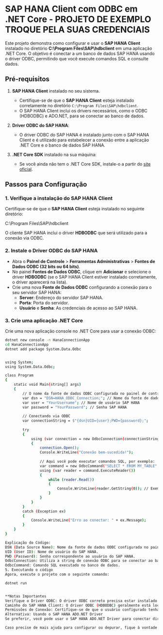 # SAP HANA Client com ODBC em .NET Core - PROJETO DE EXEMPLO TROQUE PELA SUAS CREDENCIAIS 

Este projeto demonstra como configurar e usar o **SAP HANA Client** instalado no diretório **C:\Program Files\SAP\hdbclient** em uma aplicação .NET Core. O objetivo é conectar a um banco de dados SAP HANA usando o driver ODBC, permitindo que você execute comandos SQL e consulte dados.

## Pré-requisitos

1. **SAP HANA Client** instalado no seu sistema.
   - Certifique-se de que o **SAP HANA Client** esteja instalado corretamente no diretório `C:\Program Files\SAP\hdbclient`.
   - O SAP HANA Client inclui os drivers necessários, como o ODBC (HDBODBC) e ADO.NET, para se conectar ao banco de dados.

2. **Driver ODBC do SAP HANA**:
   - O driver ODBC do SAP HANA é instalado junto com o SAP HANA Client e é utilizado para estabelecer a conexão entre a aplicação .NET Core e o banco de dados SAP HANA.

3. **.NET Core SDK** instalado na sua máquina:
   - Se você ainda não tem o .NET Core SDK, instale-o a partir do [site oficial](https://dotnet.microsoft.com/download).

## Passos para Configuração

### 1. Verifique a instalação do SAP HANA Client

Certifique-se de que o **SAP HANA Client** esteja instalado no seguinte diretório:

C:\Program Files\SAP\hdbclient

O cliente SAP HANA inclui o driver **HDBODBC** que será utilizado para a conexão via ODBC.

### 2. Instale o Driver ODBC do SAP HANA

- Abra o **Painel de Controle** > **Ferramentas Administrativas** > **Fontes de Dados ODBC (32 bits ou 64 bits)**.
- No painel **Fontes de Dados ODBC**, clique em **Adicionar** e selecione o driver **HDBODBC** (se o SAP HANA Client estiver instalado corretamente, o driver aparecerá na lista).
- Crie uma nova **Fonte de Dados ODBC** configurando a conexão para o seu servidor SAP HANA:
  - **Server**: Endereço do servidor SAP HANA.
  - **Porta**: Porta do servidor.
  - **Usuário** e **Senha**: As credenciais de acesso ao SAP HANA.

### 3. Crie uma aplicação .NET Core

Crie uma nova aplicação console no .NET Core para usar a conexão ODBC:

```bash
dotnet new console -n HanaConnectionApp
cd HanaConnectionApp
dotnet add package System.Data.Odbc


using System;
using System.Data.Odbc;

class Program
{
    static void Main(string[] args)
    {
        // O nome da fonte de dados ODBC configurada no painel de controle
        var dsn = "DSN=HANA_ODBC_Connection;"; // Nome da fonte de dados ODBC
        var user = "YourUsername"; // Nome de usuário SAP HANA
        var password = "YourPassword"; // Senha SAP HANA
        
        // Conectando via ODBC
        var connectionString = $"{dsn}UID={user};PWD={password};";
        
        try
        {
            using (var connection = new OdbcConnection(connectionString))
            {
                connection.Open();
                Console.WriteLine("Conexão bem-sucedida!");
                
                // Aqui você pode executar comandos SQL, por exemplo:
                var command = new OdbcCommand("SELECT * FROM MY_TABLE", connection);
                using (var reader = command.ExecuteReader())
                {
                    while (reader.Read())
                    {
                        Console.WriteLine(reader.GetString(0)); // Exemplo de leitura de coluna
                    }
                }
            }
        }
        catch (Exception ex)
        {
            Console.WriteLine("Erro ao conectar: " + ex.Message);
        }
    }
}

Explicação do Código:
DSN (Data Source Name): Nome da fonte de dados ODBC configurada no painel de controle.
UID (User ID): Nome de usuário do SAP HANA.
PWD (Password): Senha correspondente ao usuário do SAP HANA.
OdbcConnection: Utiliza a string de conexão ODBC para se conectar ao banco de dados.
OdbcCommand: Comando SQL executado no banco de dados.
5. Executando o código
Agora, execute o projeto com o seguinte comando:

dotnet run


**Notas Importantes
Verifique o Driver ODBC: O driver ODBC correto precisa estar instalado no computador. O HDBODBC é o driver que acompanha o SAP HANA Client.
Caminho do SAP HANA Client: O driver ODBC (HDBODBC) geralmente está localizado em C:\Program Files\SAP\hdbclient\lib.
Permissões de Conexão: Certifique-se de que o usuário configurado tenha permissões adequadas para acessar o banco de dados SAP HANA.
Alternativa: Usando o SAP HANA ADO.NET Driver
Se preferir, você pode usar o SAP HANA ADO.NET Driver para conectar diretamente ao banco de dados sem passar pelo ODBC. No entanto, isso requer o pacote adequado para o .NET Core, que pode ser mais difícil de configurar dependendo da versão do SAP HANA Client.

Caso precise de mais ajuda para configurar ou depurar, fique à vontade para entrar em contato!



 
